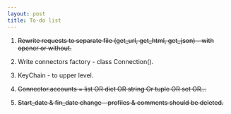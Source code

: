 ```yaml
---
layout: post
title: To-do list
---
```


1. ~~Rewrite requests to separate file (get_url, get_html, get_json) - with opener or without.~~

2. Write connectors factory - class Connection().

3. KeyChain - to upper level.

4. ~~Connector.accounts = list OR dict OR string Or tuple OR set OR...~~

5. ~~Start_date & fin_date change - profiles & comments should be deleted.~~
